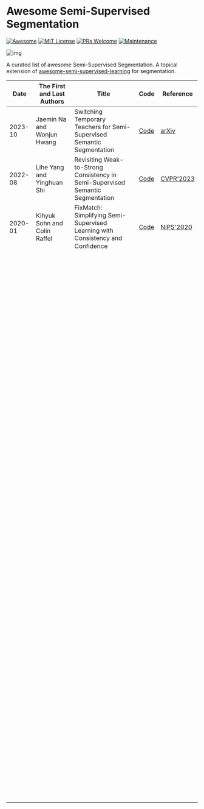 # Awesome Semi-Supervised Segmentation

[![Awesome](https://awesome.re/badge.svg)](https://awesome.re/) [![MIT License](https://img.shields.io/badge/license-MIT-green.svg)](https://opensource.org/licenses/MIT) [![PRs Welcome](https://img.shields.io/badge/PRs-welcome-brightgreen.svg?style=flat-square)](http://makeapullrequest.com/) [![Maintenance](https://img.shields.io/badge/Maintained%3F-yes-green.svg)](https://github.com/likyoo/awesome-semi-supervised-segmentation/graphs/commit-activity)

![img](https://i.imgur.com/Ky2jxnj.png)

A curated list of awesome Semi-Supervised Segmentation. A topical extension of [awesome-semi-supervised-learning](https://github.com/yassouali/awesome-semi-supervised-learning) for segmentation.

| Date    | The First and Last Authors   | Title                                                        | Code                                                | Reference                                                    |
| ------- | ---------------------------- | ------------------------------------------------------------ | --------------------------------------------------- | ------------------------------------------------------------ |
| 2023-10 | Jaemin Na and Wonjun Hwang   | Switching Temporary Teachers for Semi-Supervised Semantic Segmentation | [Code](https://github.com/naver-ai/dual-teacher)    | [arXiv](https://arxiv.org/abs/2310.18640)                    |
| 2022-08 | Lihe Yang and Yinghuan Shi   | Revisiting Weak-to-Strong Consistency in Semi-Supervised Semantic Segmentation | [Code](https://github.com/LiheYoung/UniMatch)       | [CVPR'2023](https://openaccess.thecvf.com/content/CVPR2023/html/Yang_Revisiting_Weak-to-Strong_Consistency_in_Semi-Supervised_Semantic_Segmentation_CVPR_2023_paper.html) |
| 2020-01 | Kihyuk Sohn and Colin Raffel | FixMatch: Simplifying Semi-Supervised Learning with Consistency and Conﬁdence | [Code](https://github.com/google-research/fixmatch) | [NIPS'2020](chrome-extension://efaidnbmnnnibpcajpcglclefindmkaj/https://proceedings.neurips.cc/paper/2020/file/06964dce9addb1c5cb5d6e3d9838f733-Paper.pdf) |
|         |                              |                                                              |                                                     |                                                              |
|         |                              |                                                              |                                                     |                                                              |
|         |                              |                                                              |                                                     |                                                              |
|         |                              |                                                              |                                                     |                                                              |
|         |                              |                                                              |                                                     |                                                              |
|         |                              |                                                              |                                                     |                                                              |
|         |                              |                                                              |                                                     |                                                              |
|         |                              |                                                              |                                                     |                                                              |
|         |                              |                                                              |                                                     |                                                              |
|         |                              |                                                              |                                                     |                                                              |
|         |                              |                                                              |                                                     |                                                              |
|         |                              |                                                              |                                                     |                                                              |
|         |                              |                                                              |                                                     |                                                              |
|         |                              |                                                              |                                                     |                                                              |
|         |                              |                                                              |                                                     |                                                              |
|         |                              |                                                              |                                                     |                                                              |
|         |                              |                                                              |                                                     |                                                              |
|         |                              |                                                              |                                                     |                                                              |
|         |                              |                                                              |                                                     |                                                              |
|         |                              |                                                              |                                                     |                                                              |
|         |                              |                                                              |                                                     |                                                              |
|         |                              |                                                              |                                                     |                                                              |
|         |                              |                                                              |                                                     |                                                              |
|         |                              |                                                              |                                                     |                                                              |
|         |                              |                                                              |                                                     |                                                              |
|         |                              |                                                              |                                                     |                                                              |
|         |                              |                                                              |                                                     |                                                              |
|         |                              |                                                              |                                                     |                                                              |
|         |                              |                                                              |                                                     |                                                              |
|         |                              |                                                              |                                                     |                                                              |
|         |                              |                                                              |                                                     |                                                              |
|         |                              |                                                              |                                                     |                                                              |
|         |                              |                                                              |                                                     |                                                              |
|         |                              |                                                              |                                                     |                                                              |
|         |                              |                                                              |                                                     |                                                              |
|         |                              |                                                              |                                                     |                                                              |
|         |                              |                                                              |                                                     |                                                              |
|         |                              |                                                              |                                                     |                                                              |
|         |                              |                                                              |                                                     |                                                              |
|         |                              |                                                              |                                                     |                                                              |
|         |                              |                                                              |                                                     |                                                              |
|         |                              |                                                              |                                                     |                                                              |
|         |                              |                                                              |                                                     |                                                              |
|         |                              |                                                              |                                                     |                                                              |
|         |                              |                                                              |                                                     |                                                              |
|         |                              |                                                              |                                                     |                                                              |
|         |                              |                                                              |                                                     |                                                              |
|         |                              |                                                              |                                                     |                                                              |
|         |                              |                                                              |                                                     |                                                              |
|         |                              |                                                              |                                                     |                                                              |
|         |                              |                                                              |                                                     |                                                              |
|         |                              |                                                              |                                                     |                                                              |
|         |                              |                                                              |                                                     |                                                              |
|         |                              |                                                              |                                                     |                                                              |
|         |                              |                                                              |                                                     |                                                              |
|         |                              |                                                              |                                                     |                                                              |
|         |                              |                                                              |                                                     |                                                              |
|         |                              |                                                              |                                                     |                                                              |
|         |                              |                                                              |                                                     |                                                              |
|         |                              |                                                              |                                                     |                                                              |
|         |                              |                                                              |                                                     |                                                              |
|         |                              |                                                              |                                                     |                                                              |
|         |                              |                                                              |                                                     |                                                              |
|         |                              |                                                              |                                                     |                                                              |
|         |                              |                                                              |                                                     |                                                              |
|         |                              |                                                              |                                                     |                                                              |
|         |                              |                                                              |                                                     |                                                              |
|         |                              |                                                              |                                                     |                                                              |
|         |                              |                                                              |                                                     |                                                              |
|         |                              |                                                              |                                                     |                                                              |
|         |                              |                                                              |                                                     |                                                              |
|         |                              |                                                              |                                                     |                                                              |
|         |                              |                                                              |                                                     |                                                              |
|         |                              |                                                              |                                                     |                                                              |
|         |                              |                                                              |                                                     |                                                              |
|         |                              |                                                              |                                                     |                                                              |
|         |                              |                                                              |                                                     |                                                              |
|         |                              |                                                              |                                                     |                                                              |
|         |                              |                                                              |                                                     |                                                              |
|         |                              |                                                              |                                                     |                                                              |
|         |                              |                                                              |                                                     |                                                              |
|         |                              |                                                              |                                                     |                                                              |
|         |                              |                                                              |                                                     |                                                              |
|         |                              |                                                              |                                                     |                                                              |
|         |                              |                                                              |                                                     |                                                              |
|         |                              |                                                              |                                                     |                                                              |
|         |                              |                                                              |                                                     |                                                              |
|         |                              |                                                              |                                                     |                                                              |
|         |                              |                                                              |                                                     |                                                              |
|         |                              |                                                              |                                                     |                                                              |
|         |                              |                                                              |                                                     |                                                              |
|         |                              |                                                              |                                                     |                                                              |
|         |                              |                                                              |                                                     |                                                              |
|         |                              |                                                              |                                                     |                                                              |
|         |                              |                                                              |                                                     |                                                              |
|         |                              |                                                              |                                                     |                                                              |
|         |                              |                                                              |                                                     |                                                              |
|         |                              |                                                              |                                                     |                                                              |
|         |                              |                                                              |                                                     |                                                              |
|         |                              |                                                              |                                                     |                                                              |
|         |                              |                                                              |                                                     |                                                              |
|         |                              |                                                              |                                                     |                                                              |
|         |                              |                                                              |                                                     |                                                              |
|         |                              |                                                              |                                                     |                                                              |
|         |                              |                                                              |                                                     |                                                              |
|         |                              |                                                              |                                                     |                                                              |
|         |                              |                                                              |                                                     |                                                              |
|         |                              |                                                              |                                                     |                                                              |
|         |                              |                                                              |                                                     |                                                              |
|         |                              |                                                              |                                                     |                                                              |
|         |                              |                                                              |                                                     |                                                              |
|         |                              |                                                              |                                                     |                                                              |
|         |                              |                                                              |                                                     |                                                              |
|         |                              |                                                              |                                                     |                                                              |
|         |                              |                                                              |                                                     |                                                              |
|         |                              |                                                              |                                                     |                                                              |
|         |                              |                                                              |                                                     |                                                              |
|         |                              |                                                              |                                                     |                                                              |
|         |                              |                                                              |                                                     |                                                              |
|         |                              |                                                              |                                                     |                                                              |
|         |                              |                                                              |                                                     |                                                              |
|         |                              |                                                              |                                                     |                                                              |
|         |                              |                                                              |                                                     |                                                              |
|         |                              |                                                              |                                                     |                                                              |
|         |                              |                                                              |                                                     |                                                              |
|         |                              |                                                              |                                                     |                                                              |
|         |                              |                                                              |                                                     |                                                              |
|         |                              |                                                              |                                                     |                                                              |
|         |                              |                                                              |                                                     |                                                              |
|         |                              |                                                              |                                                     |                                                              |
|         |                              |                                                              |                                                     |                                                              |
|         |                              |                                                              |                                                     |                                                              |
|         |                              |                                                              |                                                     |                                                              |
|         |                              |                                                              |                                                     |                                                              |
|         |                              |                                                              |                                                     |                                                              |
|         |                              |                                                              |                                                     |                                                              |
|         |                              |                                                              |                                                     |                                                              |
|         |                              |                                                              |                                                     |                                                              |
|         |                              |                                                              |                                                     |                                                              |
|         |                              |                                                              |                                                     |                                                              |
|         |                              |                                                              |                                                     |                                                              |
|         |                              |                                                              |                                                     |                                                              |
|         |                              |                                                              |                                                     |                                                              |
|         |                              |                                                              |                                                     |                                                              |
|         |                              |                                                              |                                                     |                                                              |
|         |                              |                                                              |                                                     |                                                              |
|         |                              |                                                              |                                                     |                                                              |
|         |                              |                                                              |                                                     |                                                              |
|         |                              |                                                              |                                                     |                                                              |
|         |                              |                                                              |                                                     |                                                              |
|         |                              |                                                              |                                                     |                                                              |
|         |                              |                                                              |                                                     |                                                              |
|         |                              |                                                              |                                                     |                                                              |
|         |                              |                                                              |                                                     |                                                              |
|         |                              |                                                              |                                                     |                                                              |
|         |                              |                                                              |                                                     |                                                              |
|         |                              |                                                              |                                                     |                                                              |
|         |                              |                                                              |                                                     |                                                              |
|         |                              |                                                              |                                                     |                                                              |
|         |                              |                                                              |                                                     |                                                              |
|         |                              |                                                              |                                                     |                                                              |
|         |                              |                                                              |                                                     |                                                              |
|         |                              |                                                              |                                                     |                                                              |
|         |                              |                                                              |                                                     |                                                              |
|         |                              |                                                              |                                                     |                                                              |
|         |                              |                                                              |                                                     |                                                              |
|         |                              |                                                              |                                                     |                                                              |
|         |                              |                                                              |                                                     |                                                              |
|         |                              |                                                              |                                                     |                                                              |
|         |                              |                                                              |                                                     |                                                              |
|         |                              |                                                              |                                                     |                                                              |
|         |                              |                                                              |                                                     |                                                              |
|         |                              |                                                              |                                                     |                                                              |
|         |                              |                                                              |                                                     |                                                              |
|         |                              |                                                              |                                                     |                                                              |
|         |                              |                                                              |                                                     |                                                              |
|         |                              |                                                              |                                                     |                                                              |
|         |                              |                                                              |                                                     |                                                              |
|         |                              |                                                              |                                                     |                                                              |
|         |                              |                                                              |                                                     |                                                              |
|         |                              |                                                              |                                                     |                                                              |
|         |                              |                                                              |                                                     |                                                              |
|         |                              |                                                              |                                                     |                                                              |
|         |                              |                                                              |                                                     |                                                              |
|         |                              |                                                              |                                                     |                                                              |
|         |                              |                                                              |                                                     |                                                              |
|         |                              |                                                              |                                                     |                                                              |
|         |                              |                                                              |                                                     |                                                              |
|         |                              |                                                              |                                                     |                                                              |
|         |                              |                                                              |                                                     |                                                              |
|         |                              |                                                              |                                                     |                                                              |
|         |                              |                                                              |                                                     |                                                              |
|         |                              |                                                              |                                                     |                                                              |
|         |                              |                                                              |                                                     |                                                              |
|         |                              |                                                              |                                                     |                                                              |
|         |                              |                                                              |                                                     |                                                              |
|         |                              |                                                              |                                                     |                                                              |
|         |                              |                                                              |                                                     |                                                              |
|         |                              |                                                              |                                                     |                                                              |
|         |                              |                                                              |                                                     |                                                              |
|         |                              |                                                              |                                                     |                                                              |
|         |                              |                                                              |                                                     |                                                              |
|         |                              |                                                              |                                                     |                                                              |
|         |                              |                                                              |                                                     |                                                              |
|         |                              |                                                              |                                                     |                                                              |
|         |                              |                                                              |                                                     |                                                              |
|         |                              |                                                              |                                                     |                                                              |
|         |                              |                                                              |                                                     |                                                              |
|         |                              |                                                              |                                                     |                                                              |
|         |                              |                                                              |                                                     |                                                              |
|         |                              |                                                              |                                                     |                                                              |
|         |                              |                                                              |                                                     |                                                              |
|         |                              |                                                              |                                                     |                                                              |
|         |                              |                                                              |                                                     |                                                              |
|         |                              |                                                              |                                                     |                                                              |
|         |                              |                                                              |                                                     |                                                              |
|         |                              |                                                              |                                                     |                                                              |
|         |                              |                                                              |                                                     |                                                              |
|         |                              |                                                              |                                                     |                                                              |
|         |                              |                                                              |                                                     |                                                              |
|         |                              |                                                              |                                                     |                                                              |
|         |                              |                                                              |                                                     |                                                              |
|         |                              |                                                              |                                                     |                                                              |
|         |                              |                                                              |                                                     |                                                              |
|         |                              |                                                              |                                                     |                                                              |
|         |                              |                                                              |                                                     |                                                              |
|         |                              |                                                              |                                                     |                                                              |
|         |                              |                                                              |                                                     |                                                              |
|         |                              |                                                              |                                                     |                                                              |
|         |                              |                                                              |                                                     |                                                              |
|         |                              |                                                              |                                                     |                                                              |
|         |                              |                                                              |                                                     |                                                              |
|         |                              |                                                              |                                                     |                                                              |
|         |                              |                                                              |                                                     |                                                              |
|         |                              |                                                              |                                                     |                                                              |
|         |                              |                                                              |                                                     |                                                              |
|         |                              |                                                              |                                                     |                                                              |
|         |                              |                                                              |                                                     |                                                              |
|         |                              |                                                              |                                                     |                                                              |
|         |                              |                                                              |                                                     |                                                              |
|         |                              |                                                              |                                                     |                                                              |